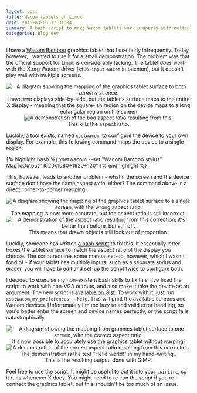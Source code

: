 ```yaml
---
layout: post
title: Wacom tablets on Linux
date: 2015-03-03 17:31:04
summary: A bash script to make Wacom tablets work properly with multiple screen setups.
categories: blog dev
---
```

I have a [Wacom Bamboo](http://www.amazon.co.uk/Wacom-MTE-450-K2-DE-Bamboo-K-DE/dp/B000QUQDXM) graphics tablet that I use fairly infrequently. Today, however, I wanted to use it for a small demonstration. The problem was that the official support for Linux is considerably lacking. The tablet *does* work with the X.org Wacom driver (`xf86-input-wacom` in pacman), but it doesn't play well with multiple screens.

<div style="text-align: center">
  <img alt="A diagram showing the mapping of the graphics tablet surface to both screens at once." src="{{ site.base_url }}/images/wacom/1.png" /><br/>
  <span class="post-meta small">I have two displays side-by-side, but the tablet's surface maps to the entire X display - meaning that the square-ish region on the device maps to a long rectangular region on the screen.</span>
</div>

<div style="text-align: center">
  <img alt="A demonstration of the bad aspect ratio resulting from this." src="{{ site.base_url }}/images/wacom/2.png" /><br/>
  <span class="post-meta small">This kills the aspect ratio.</span>
</div>

Luckily, a tool exists, named `xsetwacom`, to configure the device to your own display. For example, this following command maps the device to a single region:

{% highlight bash %}
xsetwacom --set "Wacom Bamboo stylus" MapToOutput "1920x1080+1920+120"
{% endhighlight %}

This, however, leads to another problem - what if the screen and the device surface don't have the same aspect ratio, either? The command above is a direct corner-to-corner mapping.

<div style="text-align: center">
  <img alt="A diagram showing the mapping of the graphics tablet surface to a single screen, with the wrong aspect ratio." src="{{ site.base_url }}/images/wacom/3.png" /><br/>
  <span class="post-meta small">The mapping is now more accurate, but the aspect ratio is still incorrect.</span>
</div>

<div style="text-align: center">
  <img alt="A demonstration of the aspect ratio resulting from this correction; it's better than before, but still off." src="{{ site.base_url }}/images/wacom/4.png" /><br/>
  <span class="post-meta small">This means that drawn objects still look out of proportion.</span>
</div>

Luckily, someone has written [a bash script](https://bitbucket.org/denilsonsa/small_scripts/src/3380435f92646190f860b87f566a39d0e215034c/xsetwacom_my_preferences.sh?at=default) to fix this. It essentially letter-boxes the tablet surface to match the aspect ratio of the display you choose. The script requires some manual set-up, however, which I wasn't fond of - if your tablet has multiple inputs, such as a separate stylus and eraser, you will have to edit and set-up the script twice to configure both.

I decided to exercise my non-existent bash skills to fix this. I've fixed the script to work with non-VGA outputs, and also make it take the device as an argument. The new script is [available on Gist](https://gist.github.com/Quackmatic/bf47184e95a8535ecb2e). To work with it, just run `xsetwacom_my_preferences --help`. This will print the available screens and Wacom devices. Unfortunately I'm too lazy to add valid error handling, so you'd better enter the screen and device names perfectly, or the script fails catastrophically.

<div style="text-align: center">
  <img alt="A diagram showing the mapping from graphics tablet surface to one screen, with the correct aspect ratio." src="{{ site.base_url }}/images/wacom/5.png" /><br/>
  <span class="post-meta small">It's now possible to accurately use the graphics tablet without warping!</span>
</div>

<div style="text-align: center">
  <img alt="A demonstration of the correct aspect ratio resulting from this correction. The demonstration is the text &quot;Hello world!&quot; in my hand-writing.." src="{{ site.base_url }}/images/wacom/6.png" /><br/>
  <span class="post-meta small">This is the resulting output, done with GIMP.</span>
</div>

Feel free to use the script. It might be useful to put it into your `.xinitrc`, so it runs whenever X does. You might need to re-run the script if you re-connect the graphics tablet, but this shouldn't be too much of an issue.
